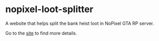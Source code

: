 # nopixel-loot-splitter

A website that helps split the bank heist loot in NoPixel GTA RP server.

Go to the [site](https://switchdv.github.io/nopixel-loot-splitter) to find more details.
